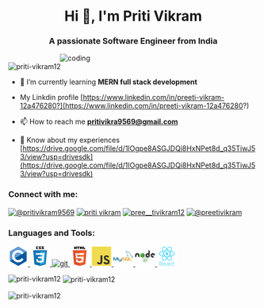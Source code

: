 
<h1 align="center">Hi 👋, I'm Priti Vikram</h1>
<h3 align="center">A passionate Software Engineer from India</h3>
<img  align="right" alt="coding"width="400"src="https://media.tenor.com/YhA5nO9jiCkAAAAM/ika-musume.gif>
>

<p align="left"> <img src="https://komarev.com/ghpvc/?username=priti-vikram12&label=Profile%20views&color=0e75b6&style=flat" alt="priti-vikram12" /> </p>

- 🌱 I’m currently learning **MERN full stack development**

- My Linkdin profile [https://www.linkedin.com/in/preeti-vikram-12a476280?](https://www.linkedin.com/in/preeti-vikram-12a476280?)

- 📫 How to reach me **pritivikra9569@gmail.com**

- 📄 Know about my experiences [https://drive.google.com/file/d/1IOgpe8ASGJDQi8HxNPet8d_q35TiwJ53/view?usp=drivesdk](https://drive.google.com/file/d/1IOgpe8ASGJDQi8HxNPet8d_q35TiwJ53/view?usp=drivesdk)

<h3 align="left">Connect with me:</h3>
<p align="left">
<a href="https://twitter.com/@pritivikram9569" target="blank"><img align="center" src="https://raw.githubusercontent.com/rahuldkjain/github-profile-readme-generator/master/src/images/icons/Social/twitter.svg" alt="@pritivikram9569" height="30" width="40" /></a>
<a href="https://linkedin.com/in/priti vikram" target="blank"><img align="center" src="https://raw.githubusercontent.com/rahuldkjain/github-profile-readme-generator/master/src/images/icons/Social/linked-in-alt.svg" alt="priti vikram" height="30" width="40" /></a>
<a href="https://instagram.com/pree__tivikram12" target="blank"><img align="center" src="https://raw.githubusercontent.com/rahuldkjain/github-profile-readme-generator/master/src/images/icons/Social/instagram.svg" alt="pree__tivikram12" height="30" width="40" /></a>
<a href="https://www.hackerrank.com/@preetivikram" target="blank"><img align="center" src="https://raw.githubusercontent.com/rahuldkjain/github-profile-readme-generator/master/src/images/icons/Social/hackerrank.svg" alt="@preetivikram" height="30" width="40" /></a>
</p>

<h3 align="left">Languages and Tools:</h3>
<p align="left"> <a href="https://www.cprogramming.com/" target="_blank" rel="noreferrer"> <img src="https://raw.githubusercontent.com/devicons/devicon/master/icons/c/c-original.svg" alt="c" width="40" height="40"/> </a> <a href="https://www.w3schools.com/css/" target="_blank" rel="noreferrer"> <img src="https://raw.githubusercontent.com/devicons/devicon/master/icons/css3/css3-original-wordmark.svg" alt="css3" width="40" height="40"/> </a> <a href="https://git-scm.com/" target="_blank" rel="noreferrer"> <img src="https://www.vectorlogo.zone/logos/git-scm/git-scm-icon.svg" alt="git" width="40" height="40"/> </a> <a href="https://www.w3.org/html/" target="_blank" rel="noreferrer"> <img src="https://raw.githubusercontent.com/devicons/devicon/master/icons/html5/html5-original-wordmark.svg" alt="html5" width="40" height="40"/> </a> <a href="https://developer.mozilla.org/en-US/docs/Web/JavaScript" target="_blank" rel="noreferrer"> <img src="https://raw.githubusercontent.com/devicons/devicon/master/icons/javascript/javascript-original.svg" alt="javascript" width="40" height="40"/> </a> <a href="https://www.mysql.com/" target="_blank" rel="noreferrer"> <img src="https://raw.githubusercontent.com/devicons/devicon/master/icons/mysql/mysql-original-wordmark.svg" alt="mysql" width="40" height="40"/> </a> <a href="https://nodejs.org" target="_blank" rel="noreferrer"> <img src="https://raw.githubusercontent.com/devicons/devicon/master/icons/nodejs/nodejs-original-wordmark.svg" alt="nodejs" width="40" height="40"/> </a> <a href="https://reactjs.org/" target="_blank" rel="noreferrer"> <img src="https://raw.githubusercontent.com/devicons/devicon/master/icons/react/react-original-wordmark.svg" alt="react" width="40" height="40"/> </a> </p>

<p><img align="left" src="https://github-readme-stats.vercel.app/api/top-langs?username=priti-vikram12&show_icons=true&locale=en&layout=compact" alt="priti-vikram12" /></p>

<p>&nbsp;<img align="center" src="https://github-readme-stats.vercel.app/api?username=priti-vikram12&show_icons=true&locale=en" alt="priti-vikram12" /></p>

<p><img align="center" src="https://github-readme-streak-stats.herokuapp.com/?user=priti-vikram12&" alt="priti-vikram12" /></p>
